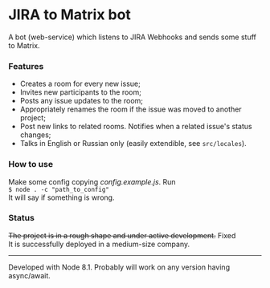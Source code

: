 # JIRA to Matrix bot  
A bot (web-service) which listens to JIRA Webhooks and sends some stuff to Matrix.  
### Features
+ Creates a room for every new issue;  
+ Invites new participants to the room;
+ Posts any issue updates to the room;
+ Appropriately renames the room if the issue was moved to another project;
+ Post new links to related rooms. Notifies when a related issue's status changes;
+ Talks in English or Russian only (easily extendible, see `src/locales`).
### How to use
Make some config copying _config.example.js_. Run  
`$ node . -c "path_to_config"`  
It will say if something is wrong.  

### Status
~~The project is in a rough shape and under active development.~~ Fixed  
It is successfully deployed in a medium-size company.

___
Developed with Node 8.1. Probably will work on any version having async/await. 
